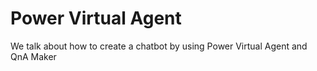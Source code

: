 # Power Virtual Agent

We talk about how to create a chatbot by using Power Virtual Agent and QnA Maker

